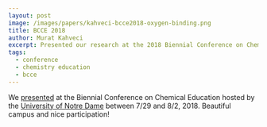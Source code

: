 ```yaml
---
layout: post
image: /images/papers/kahveci-bcce2018-oxygen-binding.png
title: BCCE 2018
author: Murat Kahveci
excerpt: Presented our research at the 2018 Biennial Conference on Chemical Education.
tags:
  - conference
  - chemistry education
  - bcce
---
```


We [presented](/aai) at the Biennial Conference on Chemical Education hosted by the [University of Notre Dame](https://www.nd.edu) between 7/29 and 8/2, 2018. Beautiful campus and nice participation!
